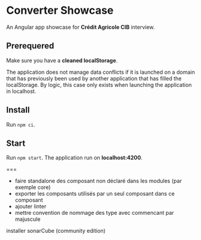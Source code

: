 # Converter Showcase
An Angular app showcase for **Crédit Agricole CIB** interview.

## Prerequered
Make sure you have a **cleaned localStorage**.

The application does not manage data conflicts if it is launched on a domain that has previously been used by another application that has filled the localStorage. By logic, this case only exists when launching the application in localhost.

## Install
Run `npm ci`.

## Start
Run `npm start`.
The application run on **localhost:4200**.

===
- faire standalone des composant non déclaré dans les modules (par exemple core)
- exporter les composants utilisés par un seul composant dans ce composant
- ajouter linter
- mettre convention de nommage des type avec commencant par majuscule

installer sonarCube (community edition)
